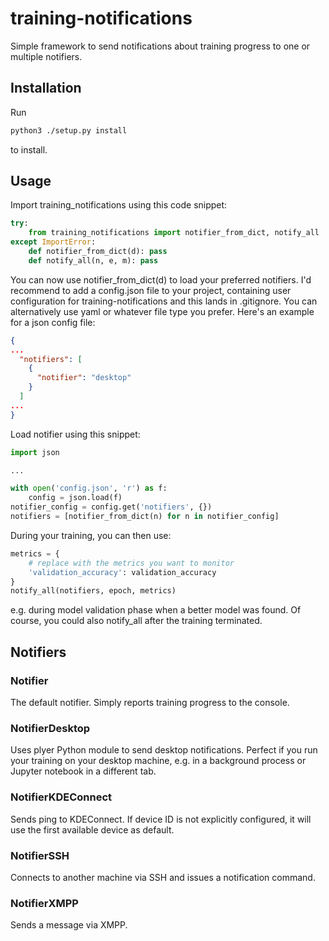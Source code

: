 # training-notifications

Simple framework to send notifications about training progress
to one or multiple notifiers.



## Installation

Run

```bash
python3 ./setup.py install
```

to install.


## Usage

Import training\_notifications using this code snippet:

```Python
try:
    from training_notifications import notifier_from_dict, notify_all
except ImportError:
    def notifier_from_dict(d): pass
    def notify_all(n, e, m): pass
```

You can now use notifier\_from\_dict(d) to load your preferred notifiers.
I'd recommend to add a config.json file to your project, containing user
configuration for training-notifications and this lands in .gitignore.
You can alternatively use yaml or whatever file type you prefer.
Here's an example for a json config file:

```json
{
...
  "notifiers": [
    {
      "notifier": "desktop"
    }
  ]
...
}
```

Load notifier using this snippet:

```python
import json

...

with open('config.json', 'r') as f:
	config = json.load(f)
notifier_config = config.get('notifiers', {})
notifiers = [notifier_from_dict(n) for n in notifier_config]
```

During your training, you can then use:

```python
metrics = {
	# replace with the metrics you want to monitor
	'validation_accuracy': validation_accuracy
}
notify_all(notifiers, epoch, metrics)
```

e.g. during model validation phase when a better model was found.
Of course, you could also notify\_all after the training terminated.


## Notifiers

### Notifier

The default notifier. Simply reports training progress to the console.

### NotifierDesktop

Uses plyer Python module to send desktop notifications.
Perfect if you run your training on your desktop machine, e.g. in a background
process or Jupyter notebook in a different tab.

### NotifierKDEConnect

Sends ping to KDEConnect. If device ID is not explicitly configured, it will
use the first available device as default.


### NotifierSSH

Connects to another machine via SSH and issues a notification command.


### NotifierXMPP

Sends a message via XMPP.


